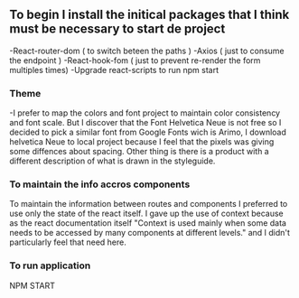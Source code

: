 ## To begin I install the initical packages that I think must be necessary to start de project

-React-router-dom ( to switch beteen the paths )
-Axios ( just to consume the endpoint )
-React-hook-fom ( just to prevent re-render the form multiples times)
-Upgrade react-scripts to run npm start

### Theme

-I prefer to map the colors and font project to maintain color consistency and font scale. But I discover that the Font Helvetica Neue is not free so I decided to pick a similar font from Google Fonts wich is Arimo, I download helvetica Neue to local project because I feel that the pixels was giving some diffences about spacing. Other thing is there is a product with a different description of what is drawn in the styleguide.

### To maintain the info accros components

To maintain the information between routes and components I preferred to use only the state of the react itself. I gave up the use of context because as the react documentation itself "Context is used mainly when some data needs to be accessed by many components at different levels." and I didn't particularly feel that need here.

### To run application

NPM START
